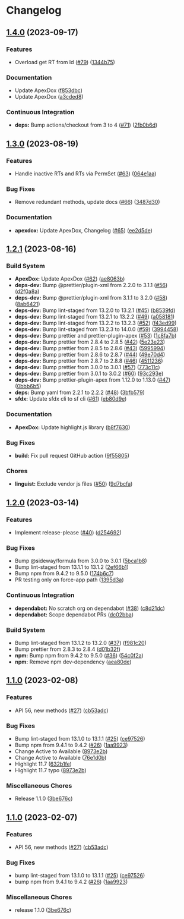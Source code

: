 # Changelog

## [1.4.0](https://github.com/dschach/record-types/compare/record-types-v1.3.0...record-types-v1.4.0) (2023-09-17)

### Features

- Overload get RT from Id ([#79](https://github.com/dschach/record-types/issues/79)) ([1344b75](https://github.com/dschach/record-types/commit/1344b7557093487751f9854840e15a0aa798fcb2))

### Documentation

- Update ApexDox ([f853dbc](https://github.com/dschach/record-types/commit/f853dbca5decf5674e5948d6084b3847fad5dbe1))
- Update ApexDox ([a3cded8](https://github.com/dschach/record-types/commit/a3cded8cb0e38a8ebc1e88853ac762a51522af52))

### Continuous Integration

- **deps:** Bump actions/checkout from 3 to 4 ([#71](https://github.com/dschach/record-types/issues/71)) ([2fb0b6d](https://github.com/dschach/record-types/commit/2fb0b6d7bc22fb5cea21a51fd82d86c7883dcc6e))

## [1.3.0](https://github.com/dschach/record-types/compare/record-types-v1.2.1...record-types-v1.3.0) (2023-08-19)

### Features

- Handle inactive RTs and RTs via PermSet ([#63](https://github.com/dschach/record-types/issues/63)) ([064e1aa](https://github.com/dschach/record-types/commit/064e1aaae4cd2cde7d9b086b5c6f36b5fa99897f))

### Bug Fixes

- Remove redundant methods, update docs ([#66](https://github.com/dschach/record-types/issues/66)) ([3487d30](https://github.com/dschach/record-types/commit/3487d30d100d3ae238d0bb8c88671845c1647993))

### Documentation

- **apexdox:** Update ApexDox, Changelog ([#65](https://github.com/dschach/record-types/issues/65)) ([ee2d5de](https://github.com/dschach/record-types/commit/ee2d5decbe6081b5ee2e25fa921fc8e3c2d78626))

## [1.2.1](https://github.com/dschach/record-types/compare/record-types-v1.2.0...record-types-v1.2.1) (2023-08-16)

### Build System

- **ApexDox:** Update ApexDox ([#62](https://github.com/dschach/record-types/issues/62)) ([ae8063b](https://github.com/dschach/record-types/commit/ae8063b090728a7f0530f9c46a97df0dfa5225cf))
- **deps-dev:** Bump @prettier/plugin-xml from 2.2.0 to 3.1.1 ([#56](https://github.com/dschach/record-types/issues/56)) ([d2f0a8a](https://github.com/dschach/record-types/commit/d2f0a8a4f225446e0f9a838281bfc4972ae8f5ac))
- **deps-dev:** Bump @prettier/plugin-xml from 3.1.1 to 3.2.0 ([#58](https://github.com/dschach/record-types/issues/58)) ([8ab6421](https://github.com/dschach/record-types/commit/8ab642103fac451268a643c34416531fe656a4af))
- **deps-dev:** Bump lint-staged from 13.2.0 to 13.2.1 ([#45](https://github.com/dschach/record-types/issues/45)) ([b8539fd](https://github.com/dschach/record-types/commit/b8539fdcc666ea4e5347952217b69d866179b360))
- **deps-dev:** Bump lint-staged from 13.2.1 to 13.2.2 ([#49](https://github.com/dschach/record-types/issues/49)) ([a058181](https://github.com/dschach/record-types/commit/a0581810b58034ad269efc70069b5ade03768c11))
- **deps-dev:** Bump lint-staged from 13.2.2 to 13.2.3 ([#52](https://github.com/dschach/record-types/issues/52)) ([f43ed99](https://github.com/dschach/record-types/commit/f43ed99571353fbc660c50b2b8316c825121c004))
- **deps-dev:** Bump lint-staged from 13.2.3 to 14.0.0 ([#59](https://github.com/dschach/record-types/issues/59)) ([3994458](https://github.com/dschach/record-types/commit/39944583e67d94ca7109348bbb8d273c623f0004))
- **deps-dev:** Bump prettier and prettier-plugin-apex ([#53](https://github.com/dschach/record-types/issues/53)) ([1c8fa7b](https://github.com/dschach/record-types/commit/1c8fa7b2b054b8d8ca04ca687c629604baa0ade3))
- **deps-dev:** Bump prettier from 2.8.4 to 2.8.5 ([#42](https://github.com/dschach/record-types/issues/42)) ([5e23e23](https://github.com/dschach/record-types/commit/5e23e23b61657ad84ece14b1167786c457a01ffc))
- **deps-dev:** Bump prettier from 2.8.5 to 2.8.6 ([#43](https://github.com/dschach/record-types/issues/43)) ([5995994](https://github.com/dschach/record-types/commit/5995994b4d3b4c66df5f045cdf41b58885936db4))
- **deps-dev:** Bump prettier from 2.8.6 to 2.8.7 ([#44](https://github.com/dschach/record-types/issues/44)) ([49e70d4](https://github.com/dschach/record-types/commit/49e70d47e2599217ec6bc8a3bdd0a61e0598923e))
- **deps-dev:** Bump prettier from 2.8.7 to 2.8.8 ([#46](https://github.com/dschach/record-types/issues/46)) ([4511236](https://github.com/dschach/record-types/commit/45112367d01159858060a557fcee29afc94ef709))
- **deps-dev:** Bump prettier from 3.0.0 to 3.0.1 ([#57](https://github.com/dschach/record-types/issues/57)) ([773c11c](https://github.com/dschach/record-types/commit/773c11cca3bcfb4e42904a7f23b643d30aa8efb8))
- **deps-dev:** Bump prettier from 3.0.1 to 3.0.2 ([#60](https://github.com/dschach/record-types/issues/60)) ([93c293e](https://github.com/dschach/record-types/commit/93c293e30c5d6f38de85ad25d744a24713f47700))
- **deps-dev:** Bump prettier-plugin-apex from 1.12.0 to 1.13.0 ([#47](https://github.com/dschach/record-types/issues/47)) ([0bbb6b5](https://github.com/dschach/record-types/commit/0bbb6b5b46c2f7d0eddd1a486cfb37b33b43d062))
- **deps:** Bump yaml from 2.2.1 to 2.2.2 ([#48](https://github.com/dschach/record-types/issues/48)) ([3bfb579](https://github.com/dschach/record-types/commit/3bfb5796375a49334b58d28a0d88a5d1c28b0946))
- **sfdx:** Update sfdx cli to sf cli ([#61](https://github.com/dschach/record-types/issues/61)) ([eb80d9e](https://github.com/dschach/record-types/commit/eb80d9e7902dc3665b0fb931c27ff5a45050ffdf))

### Documentation

- **ApexDox:** Update highlight.js library ([b8f7630](https://github.com/dschach/record-types/commit/b8f7630f62c08495733fee3e887e70f02dd94482))

### Bug Fixes

- **build:** Fix pull request GitHub action ([9f55805](https://github.com/dschach/record-types/commit/9f55805ecf11a97bacb5dc23f07541f7c8971dd2))

### Chores

- **linguist:** Exclude vendor js files ([#50](https://github.com/dschach/record-types/issues/50)) ([9d7bcfa](https://github.com/dschach/record-types/commit/9d7bcfae729329075f116614561a9c805a19211a))

## [1.2.0](https://github.com/dschach/record-types/compare/record-types-v1.1.0...record-types-v1.2.0) (2023-03-14)

### Features

- Implement release-please ([#40](https://github.com/dschach/record-types/issues/40)) ([d254692](https://github.com/dschach/record-types/commit/d254692598fe7ed523fa25801d1037916677ed85))

### Bug Fixes

- Bump @sideway/formula from 3.0.0 to 3.0.1 ([5bca1b8](https://github.com/dschach/record-types/commit/5bca1b8af368115bdea5e28563930edbe716fa39))
- Bump lint-staged from 13.1.1 to 13.1.2 ([2ef66b1](https://github.com/dschach/record-types/commit/2ef66b110fb7ef976a943079404256cad22cdadd))
- Bump npm from 9.4.2 to 9.5.0 ([174b6c7](https://github.com/dschach/record-types/commit/174b6c74a49b88648b06fdf7f0c6bfc423aece9b))
- PR testing only on force-app path ([1395d3a](https://github.com/dschach/record-types/commit/1395d3a14e9c51f3a25fd1fe23ee7f225e78d094))

### Continuous Integration

- **dependabot:** No scratch org on dependabot ([#38](https://github.com/dschach/record-types/issues/38)) ([c8d21dc](https://github.com/dschach/record-types/commit/c8d21dc1c869b2f5fae989ff5de7629f902dc993))
- **dependabot:** Scope dependabot PRs ([dc02bba](https://github.com/dschach/record-types/commit/dc02bba2c461e1697fcff3463163075d450b3428))

### Build System

- Bump lint-staged from 13.1.2 to 13.2.0 ([#37](https://github.com/dschach/record-types/issues/37)) ([f981c20](https://github.com/dschach/record-types/commit/f981c208363d67a246a44fa795e6a0e1e3d93774))
- Bump prettier from 2.8.3 to 2.8.4 ([d01b32f](https://github.com/dschach/record-types/commit/d01b32f1484cac2f42b8f21acf3225c360939117))
- **npm:** Bump npm from 9.4.2 to 9.5.0 ([#36](https://github.com/dschach/record-types/issues/36)) ([54c0f2a](https://github.com/dschach/record-types/commit/54c0f2ad3bfd8c9e2d6dcc2dbcec64a575bf0b71))
- **npm:** Remove npm dev-dependency ([aea80de](https://github.com/dschach/record-types/commit/aea80de8cfbe9be680e72f14f41c01a1bd3cd3d8))

## [1.1.0](https://github.com/dschach/record-types/compare/recordtypes-utility-v1.1.0...recordtypes-utility-v1.1.0) (2023-02-08)

### Features

- API 56, new methods ([#27](https://github.com/dschach/record-types/issues/27)) ([cb53adc](https://github.com/dschach/record-types/commit/cb53adcd31611235122038eb5f11622daf12b6ca))

### Bug Fixes

- Bump lint-staged from 13.1.0 to 13.1.1 ([#25](https://github.com/dschach/record-types/issues/25)) ([ce97526](https://github.com/dschach/record-types/commit/ce9752620d25761c54984c68cfc7ae62af51314b))
- Bump npm from 9.4.1 to 9.4.2 ([#26](https://github.com/dschach/record-types/issues/26)) ([1aa9923](https://github.com/dschach/record-types/commit/1aa9923e5d3a1f3d6b53be5befc4663e13640474))
- Change Active to Available ([8973e2b](https://github.com/dschach/record-types/commit/8973e2bcd544ec37200331a3c68df5984774d660))
- Change Active to Available ([76e1d0b](https://github.com/dschach/record-types/commit/76e1d0b7c7979474dddfc93f5a819d12218808dc))
- Highlight 11.7 ([632b1fe](https://github.com/dschach/record-types/commit/632b1fe94c71ff100ff347bd5b7133eeb7676fe2))
- Highlight 11.7 typo ([8973e2b](https://github.com/dschach/record-types/commit/8973e2bcd544ec37200331a3c68df5984774d660))

### Miscellaneous Chores

- Release 1.1.0 ([3be676c](https://github.com/dschach/record-types/commit/3be676cec236890318a7dd66e137f8c5fb1da8a3))

## [1.1.0](https://github.com/dschach/record-types/compare/record-types-v1.1.0...record-types-v1.1.0) (2023-02-07)

### Features

- API 56, new methods ([#27](https://github.com/dschach/record-types/issues/27)) ([cb53adc](https://github.com/dschach/record-types/commit/cb53adcd31611235122038eb5f11622daf12b6ca))

### Bug Fixes

- bump lint-staged from 13.1.0 to 13.1.1 ([#25](https://github.com/dschach/record-types/issues/25)) ([ce97526](https://github.com/dschach/record-types/commit/ce9752620d25761c54984c68cfc7ae62af51314b))
- bump npm from 9.4.1 to 9.4.2 ([#26](https://github.com/dschach/record-types/issues/26)) ([1aa9923](https://github.com/dschach/record-types/commit/1aa9923e5d3a1f3d6b53be5befc4663e13640474))

### Miscellaneous Chores

- release 1.1.0 ([3be676c](https://github.com/dschach/record-types/commit/3be676cec236890318a7dd66e137f8c5fb1da8a3))
